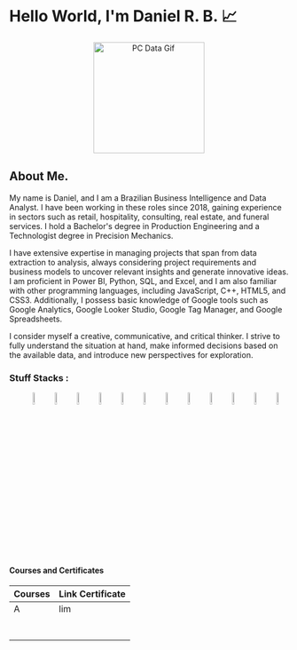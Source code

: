 
# Hello World, I'm Daniel R. B. 📈

<link rel="stylesheet"  href = "style.css">

<p align = center>
    <img src = "https://media.tenor.com/2unHkuoMLhcAAAAM/data-code.gif" alt = "PC Data Gif" width = 200>
</p>


## About Me. 

My name is Daniel, and I am a Brazilian Business Intelligence and Data Analyst. I have been working in these roles since 2018, gaining experience in sectors such as retail, hospitality, consulting, real estate, and funeral services. I hold a Bachelor's degree in Production Engineering and a Technologist degree in Precision Mechanics.

I have extensive expertise in managing projects that span from data extraction to analysis, always considering project requirements and business models to uncover relevant insights and generate innovative ideas. I am proficient in Power BI, Python, SQL, and Excel, and I am also familiar with other programming languages, including JavaScript, C++, HTML5, and CSS3. Additionally, I possess basic knowledge of Google tools such as Google Analytics, Google Looker Studio, Google Tag Manager, and Google Spreadsheets.

I consider myself a creative, communicative, and critical thinker. I strive to fully understand the situation at hand, make informed decisions based on the available data, and introduce new perspectives for exploration.

### Stuff Stacks :

<div display = flex align = center justify-content = space-between >
    <ul padding = 10rem margin = 5rem>
        <img width = 7.5%  src="https://cdn.jsdelivr.net/gh/devicons/devicon@latest/icons/python/python-original-wordmark.svg" />
        <img width = 7.5%  src="https://cdn.jsdelivr.net/gh/devicons/devicon@latest/icons/pandas/pandas-original-wordmark.svg" />
        <img width = 7.5%  src="https://cdn.jsdelivr.net/gh/devicons/devicon@latest/icons/numpy/numpy-original-wordmark.svg" />
        <img width = 7.5%  src="https://cdn.jsdelivr.net/gh/devicons/devicon@latest/icons/matplotlib/matplotlib-original-wordmark.svg" />
        <img width = 7.5%  src="https://cdn.jsdelivr.net/gh/devicons/devicon@latest/icons/scikitlearn/scikitlearn-original.svg" />
        <img width = 7.5%  src="https://cdn.jsdelivr.net/gh/devicons/devicon@latest/icons/microsoftsqlserver/microsoftsqlserver-plain-wordmark.svg" />
        <img width = 7.5%  src="https://cdn.jsdelivr.net/gh/devicons/devicon@latest/icons/mysql/mysql-original-wordmark.svg" />
        <img width = 7.5%  src="https://cdn.jsdelivr.net/gh/devicons/devicon@latest/icons/mongodb/mongodb-original-wordmark.svg" />
        <img width = 7.5%  src="https://cdn.jsdelivr.net/gh/devicons/devicon@latest/icons/jupyter/jupyter-original-wordmark.svg" />
        <img width = 7.5%  src="https://cdn.jsdelivr.net/gh/devicons/devicon@latest/icons/vscode/vscode-original.svg" />
        <img width = 7.5%  src="https://cdn.jsdelivr.net/gh/devicons/devicon@latest/icons/visualstudio/visualstudio-original.svg" />
        <img width = 7.5%  src="https://img.icons8.com/?size=100&id=Ny0t2MYrJ70p&format=png&color=000000" >    
        <img width = 7.5% scr="https://logowik.com/content/uploads/images/google-bigquery-icon6094.logowik.com.webp">
    </ul>
    
</div>

#### Courses and Certificates

|Courses      |Link Certificate |
|-------------|-----------------|
|A            |lim              |
|             |                 |
|             |                 |
|             |                 |
|             |                 |
|             |                 |
|             |                 |
|             |                 |



